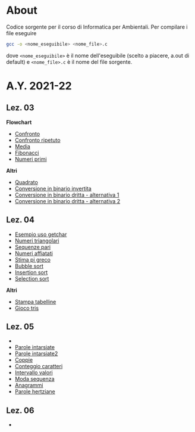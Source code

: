 # About
Codice sorgente per il corso di Informatica per Ambientali.
Per compilare i file eseguire

```bash
gcc -o <nome_eseguibile> <nome_file>.c
```

dove ``<nome_eseguibile>`` è il nome dell'eseguibile (scelto a piacere, a.out di
default) e ``<nome_file>.c`` è il nome del file sorgente.

# A.Y. 2021-22
## Lez. 03
**Flowchart**

* [Confronto](src/confronto.c)
* [Confronto ripetuto](src/confronto_ripetuto.c)
* [Media](src/media.c)
* [Fibonacci](src/fibonacci.c)
* [Numeri primi](src/primi.c)

**Altri**

* [Quadrato](src/quadrato.c)
* [Conversione in binario invertita](src/binario_inverso.c)
* [Conversione in binario dritta - alternativa 1](src/binario_dritto.c)
* [Conversione in binario dritta - alternativa 2](src/binario_dritto2.c)

## Lez. 04
* [Esempio uso getchar](src/getchar_ex.c)
* [Numeri triangolari](src/triangolari.c)
* [Sequenze pari](src/sequenze.c)
* [Numeri affiatati](src/affiatati.c)
* [Stima pi greco ](src/pi_monte_carlo.c)
* [Bubble sort](src/bubble_sort.c)
* [Insertion sort](src/insertion_sort.c)
* [Selection sort](src/selection_sort.c)

**Altri**
* [Stampa tabelline](src/tabelline.c)
* [Gioco tris](src/tris.c)


## Lez. 05
  * 
* [Parole intarsiate](src/parole_intarsiate.c)
* [Parole intarsiate2](src/parole_intarsiate2.c)
* [Coppie](src/coppie.c)
* [Conteggio caratteri](src/conteggio_caratteri.c)
* [Intervallo valori](src/intervallo_valori.c)
* [Moda sequenza](src/moda.c)
* [Anagrammi](src/anagrammi.c)
* [Parole hertziane](src/hertziane.c)

## Lez. 06
* 
